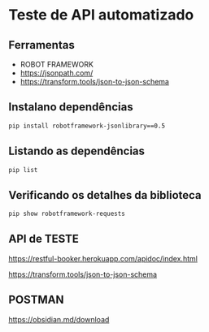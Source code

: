 # Teste de API automatizado

## Ferramentas

- ROBOT FRAMEWORK
- https://jsonpath.com/
- https://transform.tools/json-to-json-schema

## Instalano dependências

```bash
pip install robotframework-jsonlibrary==0.5
```

## Listando as dependências

```bash
pip list
```

## Verificando os detalhes da biblioteca

```bash
pip show robotframework-requests
```

## API de TESTE

https://restful-booker.herokuapp.com/apidoc/index.html

https://transform.tools/json-to-json-schema

## POSTMAN





https://obsidian.md/download